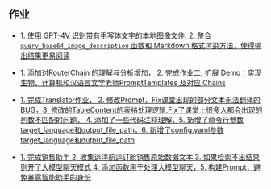 ## 作业

* [1. 使用 GPT-4V 识别带有手写体文字的本地图像文件, 2. 整合 `query_base64_image_description` 函数和 Markdown 格式渲染方法，使得输出结果更易阅读](https://github.com/ProtectedInventory/openai-quickstart/commit/3afbf39a8a24160d598f032a8b1a73d2f6c50b63)  

* [1. 添加对RouterChain 的理解与分析增加， 2. 完成作业二, 扩展 Demo：实现生物、计算机和汉语言文学老师PromptTemplates 及对应 Chains](https://github.com/ProtectedInventory/openai-quickstart/commit/5a03e80a625bf3aa2a56b7a4912fd9a69e1287b7)  

* [1. 完成Translator作业， 2. 修改Prompt，Fix课堂出现的部分文本无法翻译的BUG，3. 修改的TableContent的表格处理逻辑,Fix了课堂上很多人都会出现的列数不匹配的问题， 4. 添加了一些代码注释理解，5. 新增了命令行参数target_language和output_file_path，6. 新增了config.yaml参数target_language和output_file_path](https://github.com/ProtectedInventory/openai-quickstart/commit/cd41d1e739ac4407da3f0ddd4da08bd75fa0545b)  

* [1. 完成销售助手 2. 收集远洋航运订舱销售原始数据文本 3. 如果检索不出结果则开了大模型聊天模式 4. 添加函数用于处理大模型聊天，5. 构建Prompt，避免暴露智能助手的身份](https://github.com/ProtectedInventory/openai-quickstart/commit/8b27abde877ceff1f1464672ad23515a49f3789d)  


